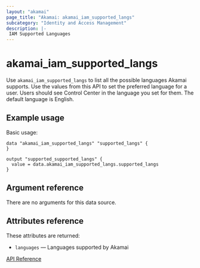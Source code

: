 ```yaml
---
layout: "akamai"
page_title: "Akamai: akamai_iam_supported_langs"
subcategory: "Identity and Access Management"
description: |-
 IAM Supported Languages
---
```


# akamai_iam_supported_langs

Use `akamai_iam_supported_langs` to list all the possible languages Akamai supports. Use the values from this API to set the preferred language for a user. Users should see Control Center in the language you set for them. The default language is English.

## Example usage

Basic usage:

```hcl
data "akamai_iam_supported_langs" "supported_langs" {
}

output "supported_supported_langs" {
  value = data.akamai_iam_supported_langs.supported_langs
}
```

## Argument reference

There are no arguments for this data source.

## Attributes reference

These attributes are returned:

* `languages` — Languages supported by Akamai

[API Reference](https://developer.akamai.com/api/core_features/identity_management_user_admin/v2.html#getadminsupportedlanguages)
